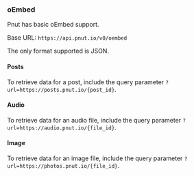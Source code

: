 ### oEmbed

Pnut has basic oEmbed support.

Base URL: `https://api.pnut.io/v0/oembed`

The only format supported is JSON.


#### Posts

To retrieve data for a post, include the query parameter `?url=https://posts.pnut.io/{post_id}`.


#### Audio

To retrieve data for an audio file, include the query parameter `?url=https://audio.pnut.io/{file_id}`.


#### Image

To retrieve data for an image file, include the query parameter `?url=https://photos.pnut.io/{file_id}`.